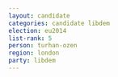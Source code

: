 ```yaml
---
layout: candidate
categories: candidate libdem
election: eu2014
list-rank: 5
person: turhan-ozen
region: london
party: libdem
---
```

